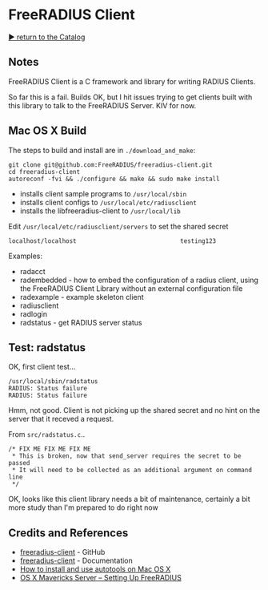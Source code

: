 # FreeRADIUS Client


[:arrow_forward: return to the Catalog](https://codingkata.tardate.com)

## Notes

FreeRADIUS Client is a C framework and library for writing RADIUS Clients.

So far this is a fail. Builds OK, but I hit issues trying to get clients built with this library to talk to
the FreeRADIUS Server. KIV for now.


## Mac OS X Build

The steps to build and install are in `./download_and_make`:

    git clone git@github.com:FreeRADIUS/freeradius-client.git
    cd freeradius-client
    autoreconf -fvi && ./configure && make && sudo make install


* installs client sample programs to `/usr/local/sbin`
* installs client configs to `/usr/local/etc/radiusclient`
* installs the libfreeradius-client to `/usr/local/lib`

Edit `/usr/local/etc/radiusclient/servers` to set the shared secret

    localhost/localhost                             testing123


Examples:
* radacct
* radembedded - how to embed the configuration of a radius client, using the FreeRADIUS Client Library without an external configuration file
* radexample - example skeleton client
* radiusclient
* radlogin
* radstatus - get RADIUS server status

## Test: radstatus

OK, first client test...

```
/usr/local/sbin/radstatus
RADIUS: Status failure
RADIUS: Status failure
```

Hmm, not good. Client is not picking up the shared secret and no hint on the server that it receved a request.

From `src/radstatus.c`..
```
/* FIX ME FIX ME FIX ME
 * This is broken, now that send_server requires the secret to be passed
 * It will need to be collected as an additional argument on command line
 */
```

OK, looks like this client library needs a bit of maintenance, certainly a bit more study than I'm prepared to do right now


## Credits and References
* [freeradius-client](https://github.com/FreeRADIUS/freeradius-client) - GitHub
* [freeradius-client](http://wiki.freeradius.org/project/Radiusclient) - Documentation
* [How to install and use autotools on Mac OS X](https://paolozaino.wordpress.com/2015/05/05/how-to-install-and-use-autotools-on-mac-os-x/comment-page-1/)
* [OS X Mavericks Server – Setting Up FreeRADIUS](https://www.yesdevnull.net/2013/10/os-x-mavericks-server-setting-up-freeradius/)
